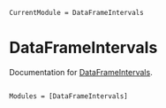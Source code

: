 ```@meta
CurrentModule = DataFrameIntervals
```

# DataFrameIntervals

Documentation for [DataFrameIntervals](https://github.com/beacon-biosignals/DataFrameIntervals.jl).

```@index
```

```@autodocs
Modules = [DataFrameIntervals]
```
